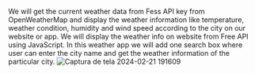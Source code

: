 We will get the current weather data from Fess API key from OpenWeatherMap and display the weather information like temperature,  weather condition, humidity and wind speed according to the city on our website or app.
We will display the weather info on website from Free API using JavaScript.
In this weather app we will add one search box where user can enter the city name and get the weather information of the particular city.
![Captura de tela 2024-02-21 191609](https://github.com/karinacristo/weather-app/assets/94079921/d7357efb-86b4-4bfa-88e0-ebf0513c07b9)
